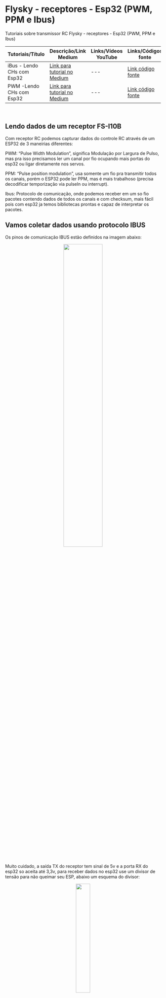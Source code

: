 # Flysky - receptores - Esp32 (PWM, PPM e Ibus)
Tutoriais sobre transmissor RC Flysky - receptores - Esp32 (PWM, PPM e Ibus)

  
| Tutoriais/Título | Descrição/Link Medium | Links/Vídeos YouTube | Links/Códigos fonte |
| --- | --- | --- | --- |
| iBus - Lendo CHs com Esp32 | [Link para tutorial no Medium](https://medium.com/@dev.daniel.amorim/flysky-entendendo-receptor-ia10b-0b4f2c4c30e8) | --- | [Link código fonte](https://github.com/dev-daniel-amorim/ReceptorRc_esp32_Ibus/blob/main/iBus_com_esp.ino) |
| PWM -Lendo CHs com Esp32 | [Link para tutorial no Medium](https://medium.com/@dev.daniel.amorim/flysky-entendendo-receptor-ia10b-0b4f2c4c30e8) | --- | [Link código fonte](https://github.com/dev-daniel-amorim/ReceptorRc_esp32_Ibus/blob/main/PWM_com_esp.ino) |





<br>

## Lendo dados de um receptor FS-I10B 
Com receptor RC podemos capturar dados do controle RC através de um ESP32 de 3 maneirias diferentes:

PWM: “Pulse Width Modulation”, significa Modulação por Largura de Pulso, mas pra isso precisamos ler um canal por fio ocupando mais portas do esp32 ou ligar diretamente nos servos.

PPM: “Pulse position modulation”, usa somente um fio pra transmitir todos os canais, porém o ESP32 pode ler PPM, mas é mais trabalhoso (precisa decodificar temporização via pulseIn ou interrupt).

Ibus: Protocolo de comunicação, onde podemos receber em um so fio pacotes contendo dados de todos os canais e com checksum, mais fácil pois com esp32 ja temos bibliotecas prontas e capaz de interpretar os pacotes.

## Vamos coletar dados usando protocolo IBUS
Os pinos de comunicação IBUS estão definidos na imagem abaixo:


<p align="center">
  <img src="https://github.com/user-attachments/assets/8ab7aae1-020c-49d2-b010-d35b90e14bb0" width="50%" />
</p>
<br>

Muito cuidado, a saída TX do receptor tem sinal de 5v e a porta RX do esp32 so aceita até 3,3v, para receber dados no esp32 use um divisor de tensão para não queimar seu ESP, abaixo um esquema do divisor:

<p align="center">
  <img src="https://github.com/user-attachments/assets/04521fc8-1cab-4c5d-a10b-1dbb73336521" width="30%" />
</p>
<br>

Basta seguir o esquema elétrico abaixo e compilar o código (iBUS) para o seu esp32 e você verá a mágica acontecendo:

<p align="center">
  <img src="https://github.com/user-attachments/assets/550a8f1d-9b4a-4019-880d-00df04439d4d" width="50%" />
</p>
<br>

## Vamos coletar dados usando PWM
Os pinos de comunicação PWM estão definidos na imagem abaixo, para ligação dos pinos no Esp32 basta usar os pinos definidos no código fonte, mas cuidado, as saídas são 5v, use o divisor para ler no Esp32:

<p align="center">
  <img src="https://github.com/user-attachments/assets/016742c6-47c6-472c-b53b-05a31402c573" width="50%" />
</p>
<br>

Feitas as ligações acima com seu Esp32, basta carregar o códido (PWM) publicado na tabela acima.

<hr>

[<< Voltar para página inicial](https://github.com/dev-daniel-amorim)
